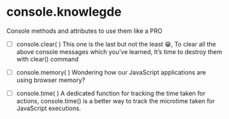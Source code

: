 # console.knowlegde
Console methods and attributes to use them like a PRO

- [ ] console.clear( )
This one is the last but not the least 😁, To clear all the above console messages which you’ve learned, It’s time to destroy them with clear() command

- [ ] console.memory( )
Wondering how our JavaScript applications are using browser memory?

- [ ] console.time( )
A dedicated function for tracking the time taken for actions, console.time() is a better way to track the microtime taken for JavaScript executions.



